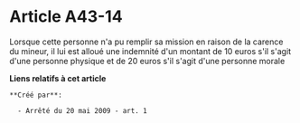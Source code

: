 # Article A43-14

Lorsque cette personne n'a pu remplir sa mission en raison de la carence du mineur, il lui est alloué une indemnité d'un
montant de 10 euros s'il s'agit d'une personne physique et de 20 euros s'il s'agit d'une personne morale

**Liens relatifs à cet article**

	**Créé par**:

	  - Arrêté du 20 mai 2009 - art. 1
